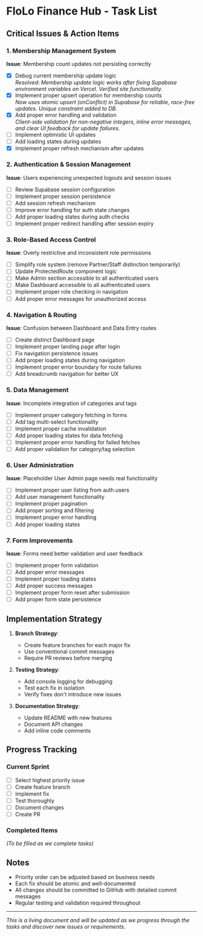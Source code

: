 # FloLo Finance Hub - Task List

## Critical Issues & Action Items

### 1. Membership Management System
**Issue**: Membership count updates not persisting correctly
- [x] Debug current membership update logic  
    _Resolved: Membership update logic works after fixing Supabase environment variables on Vercel. Verified site functionality._
- [x] Implement proper upsert operation for membership counts  
    _Now uses atomic upsert (onConflict) in Supabase for reliable, race-free updates. Unique constraint added to DB._
- [x] Add proper error handling and validation  
    _Client-side validation for non-negative integers, inline error messages, and clear UI feedback for update failures._
- [ ] Implement optimistic UI updates
- [ ] Add loading states during updates
- [x] Implement proper refresh mechanism after updates

### 2. Authentication & Session Management
**Issue**: Users experiencing unexpected logouts and session issues
- [ ] Review Supabase session configuration
- [ ] Implement proper session persistence
- [ ] Add session refresh mechanism
- [ ] Improve error handling for auth state changes
- [ ] Add proper loading states during auth checks
- [ ] Implement proper redirect handling after session expiry

### 3. Role-Based Access Control
**Issue**: Overly restrictive and inconsistent role permissions
- [ ] Simplify role system (remove Partner/Staff distinction temporarily)
- [ ] Update ProtectedRoute component logic
- [ ] Make Admin section accessible to all authenticated users
- [ ] Make Dashboard accessible to all authenticated users
- [ ] Implement proper role checking in navigation
- [ ] Add proper error messages for unauthorized access

### 4. Navigation & Routing
**Issue**: Confusion between Dashboard and Data Entry routes
- [ ] Create distinct Dashboard page
- [ ] Implement proper landing page after login
- [ ] Fix navigation persistence issues
- [ ] Add proper loading states during navigation
- [ ] Implement proper error boundary for route failures
- [ ] Add breadcrumb navigation for better UX

### 5. Data Management
**Issue**: Incomplete integration of categories and tags
- [ ] Implement proper category fetching in forms
- [ ] Add tag multi-select functionality
- [ ] Implement proper cache invalidation
- [ ] Add proper loading states for data fetching
- [ ] Implement proper error handling for failed fetches
- [ ] Add proper validation for category/tag selection

### 6. User Administration
**Issue**: Placeholder User Admin page needs real functionality
- [ ] Implement proper user listing from auth.users
- [ ] Add user management functionality
- [ ] Implement proper pagination
- [ ] Add proper sorting and filtering
- [ ] Implement proper error handling
- [ ] Add proper loading states

### 7. Form Improvements
**Issue**: Forms need better validation and user feedback
- [ ] Implement proper form validation
- [ ] Add proper error messages
- [ ] Implement proper loading states
- [ ] Add proper success messages
- [ ] Implement proper form reset after submission
- [ ] Add proper form state persistence

## Implementation Strategy

1. **Branch Strategy**:
   - Create feature branches for each major fix
   - Use conventional commit messages
   - Require PR reviews before merging

2. **Testing Strategy**:
   - Add console logging for debugging
   - Test each fix in isolation
   - Verify fixes don't introduce new issues

3. **Documentation Strategy**:
   - Update README with new features
   - Document API changes
   - Add inline code comments

## Progress Tracking

### Current Sprint
- [ ] Select highest priority issue
- [ ] Create feature branch
- [ ] Implement fix
- [ ] Test thoroughly
- [ ] Document changes
- [ ] Create PR

### Completed Items
_(To be filled as we complete tasks)_

## Notes
- Priority order can be adjusted based on business needs
- Each fix should be atomic and well-documented
- All changes should be committed to GitHub with detailed commit messages
- Regular testing and validation required throughout

---

_This is a living document and will be updated as we progress through the tasks and discover new issues or requirements._ 